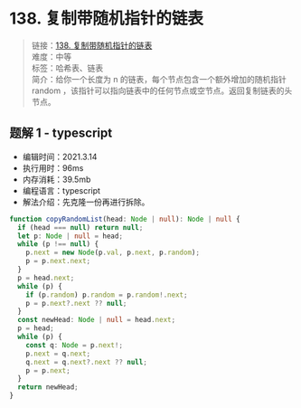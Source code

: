 # 138. 复制带随机指针的链表

> 链接：[138. 复制带随机指针的链表](https://leetcode-cn.com/problems/copy-list-with-random-pointer/)  
> 难度：中等  
> 标签：哈希表、链表  
> 简介：给你一个长度为 n 的链表，每个节点包含一个额外增加的随机指针 random ，该指针可以指向链表中的任何节点或空节点。返回复制链表的头节点。

## 题解 1 - typescript

- 编辑时间：2021.3.14
- 执行用时：96ms
- 内存消耗：39.5mb
- 编程语言：typescript
- 解法介绍：先克隆一份再进行拆除。

```typescript
function copyRandomList(head: Node | null): Node | null {
  if (head === null) return null;
  let p: Node | null = head;
  while (p !== null) {
    p.next = new Node(p.val, p.next, p.random);
    p = p.next.next;
  }
  p = head.next;
  while (p) {
    if (p.random) p.random = p.random!.next;
    p = p.next?.next ?? null;
  }
  const newHead: Node | null = head.next;
  p = head;
  while (p) {
    const q: Node = p.next!;
    p.next = q.next;
    q.next = q.next?.next ?? null;
    p = p.next;
  }
  return newHead;
}
```
